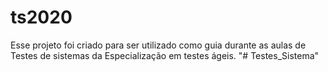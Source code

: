 # ts2020

Esse projeto foi criado para ser utilizado como guia durante as aulas de Testes de sistemas da Especialização em testes ágeis.
"# Testes_Sistema" 
